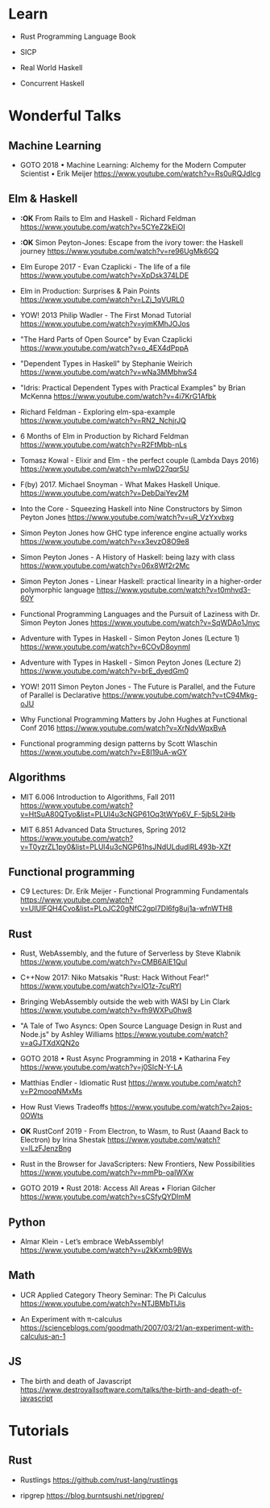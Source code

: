 
# Learn

- Rust Programming Language Book

- SICP

- Real World Haskell

- Concurrent Haskell

# Wonderful Talks

## Machine Learning

- GOTO 2018 • Machine Learning: Alchemy for the Modern Computer Scientist • Erik Meijer
https://www.youtube.com/watch?v=Rs0uRQJdIcg

## Elm & Haskell

- **:OK** From Rails to Elm and Haskell - Richard Feldman
https://www.youtube.com/watch?v=5CYeZ2kEiOI

- **:OK** Simon Peyton-Jones: Escape from the ivory tower: the Haskell journey
https://www.youtube.com/watch?v=re96UgMk6GQ

- Elm Europe 2017 - Evan Czaplicki - The life of a file
https://www.youtube.com/watch?v=XpDsk374LDE

- Elm in Production: Surprises & Pain Points
https://www.youtube.com/watch?v=LZj_1qVURL0

- YOW! 2013 Philip Wadler - The First Monad Tutorial
https://www.youtube.com/watch?v=yjmKMhJOJos

- "The Hard Parts of Open Source" by Evan Czaplicki
https://www.youtube.com/watch?v=o_4EX4dPppA

- "Dependent Types in Haskell" by Stephanie Weirich
https://www.youtube.com/watch?v=wNa3MMbhwS4

- "Idris: Practical Dependent Types with Practical Examples" by Brian McKenna
https://www.youtube.com/watch?v=4i7KrG1Afbk

- Richard Feldman - Exploring elm-spa-example
https://www.youtube.com/watch?v=RN2_NchjrJQ

- 6 Months of Elm in Production by Richard Feldman
https://www.youtube.com/watch?v=R2FtMbb-nLs

- Tomasz Kowal - Elixir and Elm - the perfect couple (Lambda Days 2016)
https://www.youtube.com/watch?v=mIwD27qqr5U

- F(by) 2017. Michael Snoyman - What Makes Haskell Unique.
https://www.youtube.com/watch?v=DebDaiYev2M

- Into the Core - Squeezing Haskell into Nine Constructors by Simon Peyton Jones
https://www.youtube.com/watch?v=uR_VzYxvbxg

- Simon Peyton Jones how GHC type inference engine actually works
https://www.youtube.com/watch?v=x3evzO8O9e8

- Simon Peyton Jones - A History of Haskell: being lazy with class
https://www.youtube.com/watch?v=06x8Wf2r2Mc

- Simon Peyton Jones - Linear Haskell: practical linearity in a higher-order polymorphic language
https://www.youtube.com/watch?v=t0mhvd3-60Y

- Functional Programming Languages and the Pursuit of Laziness with Dr. Simon Peyton Jones
https://www.youtube.com/watch?v=SqWDAo1Jnyc

- Adventure with Types in Haskell - Simon Peyton Jones (Lecture 1)
https://www.youtube.com/watch?v=6COvD8oynmI

- Adventure with Types in Haskell - Simon Peyton Jones (Lecture 2)
https://www.youtube.com/watch?v=brE_dyedGm0

- YOW! 2011 Simon Peyton Jones - The Future is Parallel, and the Future of Parallel is Declarative
https://www.youtube.com/watch?v=tC94Mkg-oJU

- Why Functional Programming Matters by John Hughes at Functional Conf 2016
https://www.youtube.com/watch?v=XrNdvWqxBvA

- Functional programming design patterns by Scott Wlaschin
https://www.youtube.com/watch?v=E8I19uA-wGY

## Algorithms

- MIT 6.006 Introduction to Algorithms, Fall 2011
https://www.youtube.com/watch?v=HtSuA80QTyo&list=PLUl4u3cNGP61Oq3tWYp6V_F-5jb5L2iHb

- MIT 6.851 Advanced Data Structures, Spring 2012
https://www.youtube.com/watch?v=T0yzrZL1py0&list=PLUl4u3cNGP61hsJNdULdudlRL493b-XZf

## Functional programming

- C9 Lectures: Dr. Erik Meijer - Functional Programming Fundamentals 
https://www.youtube.com/watch?v=UIUlFQH4Cvo&list=PLoJC20gNfC2gpI7Dl6fg8uj1a-wfnWTH8


## Rust

- Rust, WebAssembly, and the future of Serverless by Steve Klabnik
https://www.youtube.com/watch?v=CMB6AlE1QuI

- C++Now 2017: Niko Matsakis "Rust: Hack Without Fear!"
https://www.youtube.com/watch?v=lO1z-7cuRYI

- Bringing WebAssembly outside the web with WASI by Lin Clark
https://www.youtube.com/watch?v=fh9WXPu0hw8

- "A Tale of Two Asyncs: Open Source Language Design in Rust and Node.js" by Ashley Williams
https://www.youtube.com/watch?v=aGJTXdXQN2o

- GOTO 2018 • Rust Async Programming in 2018 • Katharina Fey
https://www.youtube.com/watch?v=j0SIcN-Y-LA

- Matthias Endler - Idiomatic Rust
https://www.youtube.com/watch?v=P2mooqNMxMs

- How Rust Views Tradeoffs
https://www.youtube.com/watch?v=2ajos-0OWts

- **OK** RustConf 2019 - From Electron, to Wasm, to Rust (Aaand Back to Electron) by Irina Shestak
https://www.youtube.com/watch?v=lLzFJenzBng

- Rust in the Browser for JavaScripters: New Frontiers, New Possibilities
https://www.youtube.com/watch?v=mmPb-oaIWXw

- GOTO 2019 • Rust 2018: Access All Areas • Florian Gilcher
https://www.youtube.com/watch?v=sCSfyQYDImM

## Python

- Almar Klein - Let’s embrace WebAssembly!
https://www.youtube.com/watch?v=u2kKxmb9BWs


## Math

- UCR Applied Category Theory Seminar: The Pi Calculus
https://www.youtube.com/watch?v=NTJBMbTIJis

- An Experiment with π-calculus
https://scienceblogs.com/goodmath/2007/03/21/an-experiment-with-calculus-an-1


## JS

- The birth and death of Javascript
https://www.destroyallsoftware.com/talks/the-birth-and-death-of-javascript



# Tutorials

## Rust

- Rustlings
https://github.com/rust-lang/rustlings

- ripgrep
https://blog.burntsushi.net/ripgrep/
